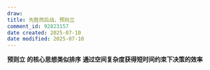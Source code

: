 ```yaml
---
draw:
title: 先胜而后战，预则立
comment_id: 92823157
date created: 2025-07-10
date modified: 2025-07-10
---
```


**预则立** **的核心思想类似排序** **通过空间复杂度获得短时间约束下决策的效率**
